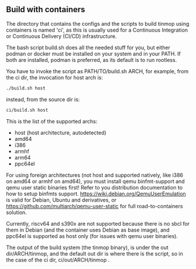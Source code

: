## Build with containers

The directory that contains the configs and the scripts to build tinmop using containers is named 'ci', as this is usually used for a Continuous Integration or Continuous Delivery (CI/CD) infrastructure.

The bash script build.sh does all the needed stuff for you, but either podman or docker must be installed on your system and in your PATH. If both are installed, podman is preferred, as its default is to run rootless.

You have to invoke the script as PATH/TO/build.sh ARCH, for example, from the ci dir, the invocation for host arch is:

```bash
./build.sh host
```

instead, from the source dir is:

```bash
ci/build.sh host
```

This is the list of the supported archs:

- host (host architecture, autodetected)
- amd64
- i386
- armhf
- arm64
- ppc64el

For using foreign architectures (not host and supported natively, like i386 on amd64 or armhf on amd64), you must install qemu binfmt-support and qemu user static binaries first! Refer to you distribution documentation to how to setup binfmts support.
https://wiki.debian.org/QemuUserEmulation is valid for Debian, Ubuntu and derivatives, or https://github.com/multiarch/qemu-user-static for full road-to-containers solution.

Currently, riscv64 and s390x are not supported because there is no sbcl for them in Debian (and the container uses Debian as base image), and ppc64el is supported as host only (for issues with qemu user binaries).

The output of the build system (the tinmop binary), is under the out dir/ARCH/tinmop, and the default out dir is where there is the script, so in the case of the ci dir, ci/out/ARCH/tinmop .
